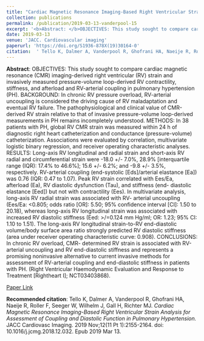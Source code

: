 ```yaml
--- 
title: "Cardiac Magnetic Resonance Imaging-Based Right Ventricular Strain Analysis for Assessment of Coupling and Diastolic Function in Pulmonary Hypertension." 
collection: publications 
permalink: /publication/2019-03-13-vanderpool-15 
excerpt: '<b>Abstract: </b>OBJECTIVES: This study sought to compare cardiac magnetic resonance (CMR) imaging-derived right ventricular (RV) strain and invasively measured pressure-volume loop-derived RV contractility, stiffness, and afterload and RV-arterial coupling in pulmonary hypertension (PH). BACKGROUND: In chronic RV pressure overload, RV-arterial uncoupling is [...]' 
date: 2019-03-13 
venue: 'JACC. Cardiovascular imaging' 
paperurl: 'https://doi.org/S1936-878X(19)30164-0' 
citation:  ' Tello K, Dalmer A, Vanderpool R, Ghofrani HA, Naeije R, Roller F, Seeger W, Wilhelm J, Gall H, Richter MJ. <i>Cardiac Magnetic Resonance Imaging-Based Right Ventricular Strain Analysis for Assessment of Coupling and Diastolic Function in Pulmonary Hypertension.</i> JACC Cardiovasc Imaging. 2019 Nov;12(11 Pt 1):2155-2164. doi: 10.1016/j.jcmg.2018.12.032. Epub 2019 Mar 13.' 
--- 
```

<b>Abstract</b>:  OBJECTIVES: This study sought to compare cardiac magnetic resonance (CMR) imaging-derived right ventricular (RV) strain and invasively measured pressure-volume loop-derived RV contractility, stiffness, and afterload and RV-arterial coupling in pulmonary hypertension (PH). BACKGROUND: In chronic RV pressure overload, RV-arterial uncoupling is considered the driving cause of RV maladaptation and eventual RV failure. The pathophysiological and clinical value of CMR-derived RV strain relative to that of invasive pressure-volume loop-derived measurements in PH remains incompletely understood. METHODS: In 38 patients with PH, global RV CMR strain was measured within 24 h of diagnostic right heart catheterization and conductance (pressure-volume) catheterization. Associations were evaluated by correlation, multivariate logistic binary regression, and receiver operating characteristic analyses. RESULTS: Long-axis RV longitudinal and radial strain and short-axis RV radial and circumferential strain were -18.0 +/- 7.0%, 28.9% [interquartile range (IQR): 17.4% to 46.6%]; 15.6 +/- 6.2%; and -9.8 +/- 3.5%, respectively. RV-arterial coupling (end-systolic [Eds]/arterial elastance [Ea]) was 0.76 (IQR: 0.47 to 1.07). Peak RV strain correlated with Ees/Ea, afterload (Ea), RV diastolic dysfunction (Tau), and stiffness (end- diastolic elastance [Eed]) but not with contractility (Ees). In multivariate analysis, long-axis RV radial strain was associated with RV- arterial uncoupling (Ees/Ea: <0.805; odds ratio [OR]: 5.50; 95% confidence interval [CI]: 1.50 to 20.18), whereas long-axis RV longitudinal strain was associated with increased RV diastolic stiffness (Eed: >/=0.124 mm Hg/ml; OR: 1.23; 95% CI: 1.10 to 1.51). The long-axis RV longitudinal strain-to-RV end-diastolic volume/body surface area ratio strongly predicted RV diastolic stiffness (area under receiver operating characteristic curve: 0.908). CONCLUSIONS: In chronic RV overload, CMR- determined RV strain is associated with RV-arterial uncoupling and RV end-diastolic stiffness and represents a promising noninvasive alternative to current invasive methods for assessment of RV-arterial coupling and end-diastolic stiffness in patients with PH. (Right Ventricular Haemodynamic Evaluation and Response to Treatment [Rightheart I]; NCT03403868).  
 
[Paper Link](https://doi.org/S1936-878X(19)30164-0) 
 
<b>Recommended citation</b>:  Tello K, Dalmer A, Vanderpool R, Ghofrani HA, Naeije R, Roller F, Seeger W, Wilhelm J, Gall H, Richter MJ. <i>Cardiac Magnetic Resonance Imaging-Based Right Ventricular Strain Analysis for Assessment of Coupling and Diastolic Function in Pulmonary Hypertension.</i> JACC Cardiovasc Imaging. 2019 Nov;12(11 Pt 1):2155-2164. doi: 10.1016/j.jcmg.2018.12.032. Epub 2019 Mar 13. 
